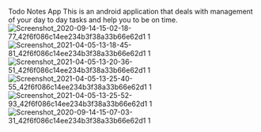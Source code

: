 Todo Notes App
This is an android application that deals with management of your day to day tasks and help you to be on time.
![Screenshot_2020-09-14-15-02-18-77_42f6f086c14ee234b3f38a33b66e62d1 1](https://user-images.githubusercontent.com/62983983/113557127-23923580-961b-11eb-9668-7f46ae0de03c.jpg)
![Screenshot_2021-04-05-13-18-45-81_42f6f086c14ee234b3f38a33b66e62d1 1](https://user-images.githubusercontent.com/62983983/113557311-7370fc80-961b-11eb-8148-33e3dca0dfd2.jpg)
![Screenshot_2021-04-05-13-20-36-51_42f6f086c14ee234b3f38a33b66e62d1 1](https://user-images.githubusercontent.com/62983983/113557396-926f8e80-961b-11eb-91a1-e7ab1a40f705.jpg)
![Screenshot_2021-04-05-13-25-40-55_42f6f086c14ee234b3f38a33b66e62d1 1](https://user-images.githubusercontent.com/62983983/113557465-adda9980-961b-11eb-8401-c01d03c2a2e5.jpg)
![Screenshot_2021-04-05-13-25-52-93_42f6f086c14ee234b3f38a33b66e62d1 1](https://user-images.githubusercontent.com/62983983/113557536-c9de3b00-961b-11eb-8e05-6cf9603b44ab.jpg)
![Screenshot_2020-09-14-15-07-03-31_42f6f086c14ee234b3f38a33b66e62d1 1](https://user-images.githubusercontent.com/62983983/113557655-fdb96080-961b-11eb-8eb3-d675d504ea2d.jpg)
